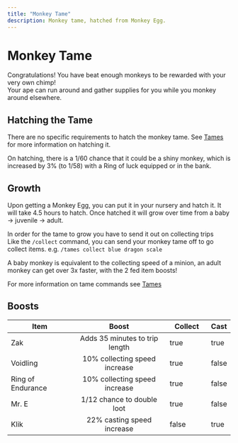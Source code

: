 ```yaml
---
title: "Monkey Tame"
description: Monkey tame, hatched from Monkey Egg.
---
```


# Monkey Tame

Congratulations! You have beat enough monkeys to be rewarded with your very own chimp!\
Your ape can run around and gather supplies for you while you monkey around elsewhere.

## Hatching the Tame

There are no specific requirements to hatch the monkey tame. See [Tames](./#hatching-the-tame) for more information on hatching it.

On hatching, there is a 1/60 chance that it could be a shiny monkey, which is increased by 3% (to 1/58) with a Ring of luck equipped or in the bank.

## Growth

Upon getting a Monkey Egg, you can put it in your nursery and hatch it. It will take 4.5 hours to hatch. Once hatched it will grow over time from a baby -> juvenile -> adult.

In order for the tame to grow you have to send it out on collecting trips\
Like the `/collect` command, you can send your monkey tame off to go collect items. e.g. `/tames collect blue dragon scale`

A baby monkey is equivalent to the collecting speed of a minion, an adult monkey can get over 3x faster, with the 2 fed item boosts!

For more information on tame commands see [Tames](./)

## Boosts

<table><thead><tr><th width="169">Item</th><th width="296" align="center">Boost</th><th width="95" data-type="checkbox">Collect</th><th data-type="checkbox">Cast</th></tr></thead><tbody><tr><td>Zak</td><td align="center">Adds 35 minutes to trip length</td><td>true</td><td>true</td></tr><tr><td>Voidling</td><td align="center">10% collecting speed increase</td><td>true</td><td>false</td></tr><tr><td>Ring of Endurance</td><td align="center">10% collecting speed increase</td><td>true</td><td>false</td></tr><tr><td>Mr. E</td><td align="center">1/12 chance to double loot</td><td>true</td><td>false</td></tr><tr><td>Klik</td><td align="center">22% casting speed increase</td><td>false</td><td>true</td></tr></tbody></table>
